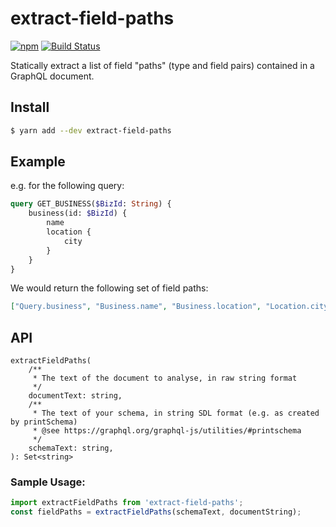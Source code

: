 # extract-field-paths

[![npm](https://img.shields.io/npm/v/extract-field-paths.svg)](https://yarn.pm/extract-field-paths)
[![Build Status](https://travis-ci.org/sharkcore/extract-field-paths.svg?branch=master)](https://travis-ci.org/sharkcore/extract-field-paths)

Statically extract a list of field "paths" (type and field pairs) contained in a GraphQL document.

## Install

```bash
$ yarn add --dev extract-field-paths
```

## Example

e.g. for the following query:

```graphql
query GET_BUSINESS($BizId: String) {
    business(id: $BizId) {
        name
        location {
            city
        }
    }
}
```

We would return the following set of field paths:

```json
["Query.business", "Business.name", "Business.location", "Location.city"]
```

## API

```
extractFieldPaths(
    /**
     * The text of the document to analyse, in raw string format
     */
    documentText: string,
    /**
     * The text of your schema, in string SDL format (e.g. as created by printSchema)
     * @see https://graphql.org/graphql-js/utilities/#printschema
     */
    schemaText: string,
): Set<string>
```

### Sample Usage:

```js
import extractFieldPaths from 'extract-field-paths';
const fieldPaths = extractFieldPaths(schemaText, documentString);
```
